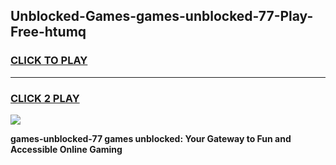 
## Unblocked-Games-games-unblocked-77-Play-Free-htumq
<h3>
<a href="https://premium76.site?title=games-unblocked-77&ref=09A">CLICK TO PLAY</a></h3>
<hr>

<h3>
<a href="https://premium76.site?title=games-unblocked-77&ref=09A">CLICK 2 PLAY</a>
  
</h3>

<a href="https://premium76.site?title=games-unblocked-77&ref=09A"><img src="https://clearcache.store/games.png"></a>


**games-unblocked-77 games unblocked: Your Gateway to Fun and Accessible Online Gaming**

